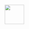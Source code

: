 <!-- change header background -->
<!-- ![header](Mr._Robot_Logo.svg.png) -->
 
<!-- [![𝚝𝚛𝚘𝚙𝚑𝚢](https://github-profile-trophy.vercel.app/?username=slaee&column=8&margin-w=15&margin-h=15&no-bg=true&no-frame=true)](https://github.com/slaee) -->

<div align="center">

  <img src = "https://camo.githubusercontent.com/ffbf71edb9eb65671926a8cc42a5a740bf5b799a9b93699a3a0de76e1793a80b/68747470733a2f2f6d656469612e67697068792e636f6d2f6d656469612f54456e586b637348725034596564436868412f67697068792e676966" width=65> </a>

</div>
